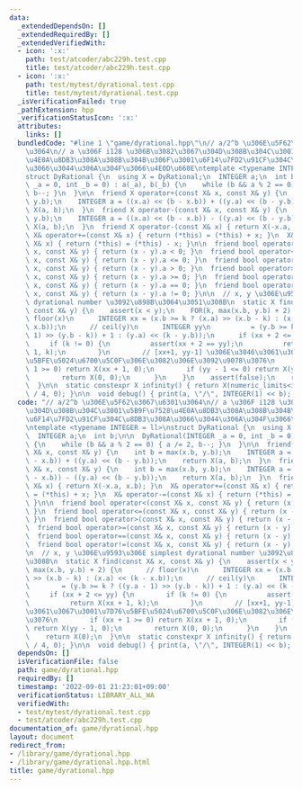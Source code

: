 ```yaml
---
data:
  _extendedDependsOn: []
  _extendedRequiredBy: []
  _extendedVerifiedWith:
  - icon: ':x:'
    path: test/atcoder/abc229h.test.cpp
    title: test/atcoder/abc229h.test.cpp
  - icon: ':x:'
    path: test/mytest/dyrational.test.cpp
    title: test/mytest/dyrational.test.cpp
  _isVerificationFailed: true
  _pathExtension: hpp
  _verificationStatusIcon: ':x:'
  attributes:
    links: []
  bundledCode: "#line 1 \"game/dyrational.hpp\"\n// a/2^b \u306E\u5F62\u3067\u6301\
    \u3064\n// a \u306F i128 \u306B\u3082\u3067\u304D\u308B\u304C\u3001\u5B9F\u7528\
    \u4E0A\u8DB3\u308A\u308B\u304B\u306F\u3001\u6F14\u7FD2\u91CF\u304C\u8DB3\u308A\
    \u3066\u3044\u306A\u304F\u3066\u4E0D\u660E\ntemplate <typename INTEGER = ll>\n\
    struct DyRational {\n  using X = DyRational;\n  INTEGER a;\n  int b;\n\n  DyRational(INTEGER\
    \ _a = 0, int _b = 0) : a(_a), b(_b) {\n    while (b && a % 2 == 0) { a /= 2,\
    \ b--; }\n  }\n\n  friend X operator+(const X& x, const X& y) {\n    int b = max(x.b,\
    \ y.b);\n    INTEGER a = ((x.a) << (b - x.b)) + ((y.a) << (b - y.b));\n    return\
    \ X(a, b);\n  }\n  friend X operator-(const X& x, const X& y) {\n    int b = max(x.b,\
    \ y.b);\n    INTEGER a = ((x.a) << (b - x.b)) - ((y.a) << (b - y.b));\n    return\
    \ X(a, b);\n  }\n  friend X operator-(const X& x) { return X(-x.a, x.b); }\n \
    \ X& operator+=(const X& x) { return (*this) = (*this) + x; }\n  X& operator-=(const\
    \ X& x) { return (*this) = (*this) - x; }\n\n  friend bool operator<(const X&\
    \ x, const X& y) { return (x - y).a < 0; }\n  friend bool operator<=(const X&\
    \ x, const X& y) { return (x - y).a <= 0; }\n  friend bool operator>(const X&\
    \ x, const X& y) { return (x - y).a > 0; }\n  friend bool operator>=(const X&\
    \ x, const X& y) { return (x - y).a >= 0; }\n  friend bool operator==(const X&\
    \ x, const X& y) { return (x - y).a == 0; }\n  friend bool operator!=(const X&\
    \ x, const X& y) { return (x - y).a != 0; }\n\n  // x, y \u306E\u9593\u306E simplest\
    \ dyrational number \u3092\u898B\u3064\u3051\u308B\n  static X find(const X& x,\
    \ const X& y) {\n    assert(x < y);\n    FOR(k, max(x.b, y.b) + 2) {\n      //\
    \ floor(x)\n      INTEGER xx = (x.b >= k ? (x.a) >> (x.b - k) : (x.a) << (k -\
    \ x.b));\n      // ceil(y)\n      INTEGER yy\n          = (y.b >= k ? ((y.a -\
    \ 1) >> (y.b - k)) + 1 : (y.a) << (k - y.b));\n      if (xx + 2 <= yy) {\n   \
    \     if (k != 0) {\n          assert(xx + 2 == yy);\n          return X(xx +\
    \ 1, k);\n        }\n        // [xx+1, yy-1] \u306E\u3046\u3061\u3067\u3001\u7D76\
    \u5BFE\u5024\u6700\u5C0F\u306E\u3082\u306E\u3092\u9078\u3076\n        if (xx +\
    \ 1 >= 0) return X(xx + 1, 0);\n        if (yy - 1 <= 0) return X(yy - 1, 0);\n\
    \        return X(0, 0);\n      }\n    }\n    assert(false);\n    return X(0);\n\
    \  }\n\n  static constexpr X infinity() { return X(numeric_limits<int>::max()\
    \ / 4, 0); }\n\n  void debug() { print(a, \"/\", INTEGER(1) << b); }\n};\n"
  code: "// a/2^b \u306E\u5F62\u3067\u6301\u3064\n// a \u306F i128 \u306B\u3082\u3067\
    \u304D\u308B\u304C\u3001\u5B9F\u7528\u4E0A\u8DB3\u308A\u308B\u304B\u306F\u3001\
    \u6F14\u7FD2\u91CF\u304C\u8DB3\u308A\u3066\u3044\u306A\u304F\u3066\u4E0D\u660E\
    \ntemplate <typename INTEGER = ll>\nstruct DyRational {\n  using X = DyRational;\n\
    \  INTEGER a;\n  int b;\n\n  DyRational(INTEGER _a = 0, int _b = 0) : a(_a), b(_b)\
    \ {\n    while (b && a % 2 == 0) { a /= 2, b--; }\n  }\n\n  friend X operator+(const\
    \ X& x, const X& y) {\n    int b = max(x.b, y.b);\n    INTEGER a = ((x.a) << (b\
    \ - x.b)) + ((y.a) << (b - y.b));\n    return X(a, b);\n  }\n  friend X operator-(const\
    \ X& x, const X& y) {\n    int b = max(x.b, y.b);\n    INTEGER a = ((x.a) << (b\
    \ - x.b)) - ((y.a) << (b - y.b));\n    return X(a, b);\n  }\n  friend X operator-(const\
    \ X& x) { return X(-x.a, x.b); }\n  X& operator+=(const X& x) { return (*this)\
    \ = (*this) + x; }\n  X& operator-=(const X& x) { return (*this) = (*this) - x;\
    \ }\n\n  friend bool operator<(const X& x, const X& y) { return (x - y).a < 0;\
    \ }\n  friend bool operator<=(const X& x, const X& y) { return (x - y).a <= 0;\
    \ }\n  friend bool operator>(const X& x, const X& y) { return (x - y).a > 0; }\n\
    \  friend bool operator>=(const X& x, const X& y) { return (x - y).a >= 0; }\n\
    \  friend bool operator==(const X& x, const X& y) { return (x - y).a == 0; }\n\
    \  friend bool operator!=(const X& x, const X& y) { return (x - y).a != 0; }\n\
    \n  // x, y \u306E\u9593\u306E simplest dyrational number \u3092\u898B\u3064\u3051\
    \u308B\n  static X find(const X& x, const X& y) {\n    assert(x < y);\n    FOR(k,\
    \ max(x.b, y.b) + 2) {\n      // floor(x)\n      INTEGER xx = (x.b >= k ? (x.a)\
    \ >> (x.b - k) : (x.a) << (k - x.b));\n      // ceil(y)\n      INTEGER yy\n  \
    \        = (y.b >= k ? ((y.a - 1) >> (y.b - k)) + 1 : (y.a) << (k - y.b));\n \
    \     if (xx + 2 <= yy) {\n        if (k != 0) {\n          assert(xx + 2 == yy);\n\
    \          return X(xx + 1, k);\n        }\n        // [xx+1, yy-1] \u306E\u3046\
    \u3061\u3067\u3001\u7D76\u5BFE\u5024\u6700\u5C0F\u306E\u3082\u306E\u3092\u9078\
    \u3076\n        if (xx + 1 >= 0) return X(xx + 1, 0);\n        if (yy - 1 <= 0)\
    \ return X(yy - 1, 0);\n        return X(0, 0);\n      }\n    }\n    assert(false);\n\
    \    return X(0);\n  }\n\n  static constexpr X infinity() { return X(numeric_limits<int>::max()\
    \ / 4, 0); }\n\n  void debug() { print(a, \"/\", INTEGER(1) << b); }\n};"
  dependsOn: []
  isVerificationFile: false
  path: game/dyrational.hpp
  requiredBy: []
  timestamp: '2022-09-01 21:23:01+09:00'
  verificationStatus: LIBRARY_ALL_WA
  verifiedWith:
  - test/mytest/dyrational.test.cpp
  - test/atcoder/abc229h.test.cpp
documentation_of: game/dyrational.hpp
layout: document
redirect_from:
- /library/game/dyrational.hpp
- /library/game/dyrational.hpp.html
title: game/dyrational.hpp
---
```

